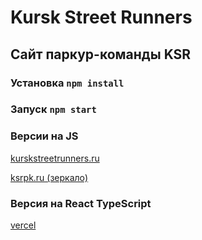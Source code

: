 # Kursk Street Runners

## Сайт паркур-команды KSR

### Установка `npm install`

### Запуск `npm start`

### Версии на JS

[kurskstreetrunners.ru](http://kurskstreetrunners.ru)

[ksrpk.ru (зеркало)](http://ksrpk.ru)

### Версия на React TypeScript

[vercel](https://ksr-react.vercel.app)
